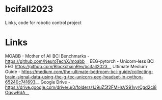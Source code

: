 # bcifall2023
Links, code for robotic control project

# Links
MOABB - Mother of All BCI Benchmarks - https://github.com/NeuroTechX/moabb__
EEG-pytorch - Unicorn-less BCI EEG https://github.com/BlockchainRev/bcifall2023__
Ultimate Medium Guide - https://medium.com/the-ultimate-bedroom-bci-guide/collecting-brain-signal-data-using-the-g-tec-unicorn-eeg-headset-in-python-65240c741693__
Google Drive - https://drive.google.com/drive/u/0/folders/1J9uZ5f2FMHsVS91vyrCgd2ci8OqswRdA__
